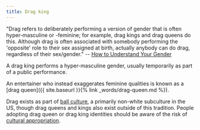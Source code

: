 ```yaml
---
title: Drag king
---
```


"Drag refers to deliberately performing a version of gender that is often hyper-masculine or -feminine; for example, drag kings and drag queens do this. Although drag is often associated with somebody performing the 'opposite' role to their sex assigned at birth, actually anybody can do drag, regardless of their sex/gender." -- [How to Understand Your Gender](https://books.google.co.uk/books?id=EdspDwAAQBAJ)

A drag king performs a hyper-masculine gender, usually temporarily as part of a public performance.

An entertainer who instead exaggerates feminine qualities is known as a [drag queen]({{ site.baseurl }}{% link _words/drag-queen.md %}).

Drag exists as part of [ball culture](https://en.wikipedia.org/wiki/Ball_culture), a primarily non-white subculture in the US, though drag queens and kings also exist outside of this tradition. People adopting drag queen or drag king identities should be aware of the risk of [cultural appropriation](https://en.wikipedia.org/wiki/Cultural_appropriation).